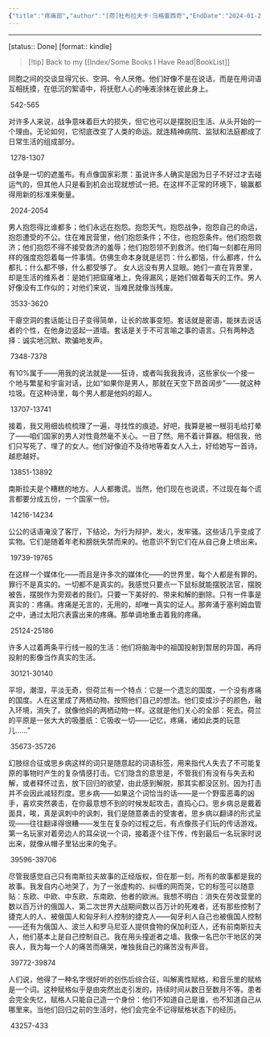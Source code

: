 ```yaml
---
{"title":"疼痛部","author":"[荷]杜布拉夫卡·乌格雷西奇","EndDate":"2024-01-24","publisher":"北京日报出版社","dg-publish":true,"permalink":"/BookNotes/疼痛部/","dgPassFrontmatter":true,"noteIcon":""}
---
```


---
[status:: Done]
[format:: kindle]

>[!tip] Back to my [[Index/Some Books I Have Read\|BookList]]

同胞之间的交谈显得冗长、空洞、令人厌倦。他们好像不是在说话，而是在用词语互相抚摸，在低沉的絮语中，将抚慰人心的唾液涂抹在彼此身上。

 542-565   

对许多人来说，战争意味着巨大的损失，但它也可以是摆脱旧生活、从头开始的一个理由。无论如何，它彻底改变了人类的命运。就连精神病院、监狱和法庭都成了日常生活的组成部分。

 1278-1307   

战争是一切的遮羞布。有点像国家彩票：虽说许多人确实是因为日子不好过才去碰运气的，但其他人只是看到机会出现就想试一把。在这样不正常的环境下，输赢都得用新的标准来衡量。

 2024-2054   

男人抱怨得比谁都多；他们永远在抱怨。抱怨天气，抱怨战争，抱怨自己的命运，抱怨遭受的不公。住在难民营里，他们抱怨条件；不住，也抱怨条件。他们抱怨救济；他们抱怨不得不接受救济的羞辱；他们抱怨领不到救济。他们每一刻都在用同样的强度抱怨着每一件事情。仿佛生命本身就是惩罚：什么都恼，什么都疼，什么都扎；什么都不够，什么都受够了。 女人远没有男人显眼。她们一直在背景里，却是生活的维系者：是她们把窟窿堵上，免得漏风；是她们做着每天的工作。男人好像没有工作似的；对他们来说，当难民就像当残废。

 3533-3620   

干瘪空洞的套话能让日子变得简单，让长的故事变短。套话就是密语，能抹去说话者的个性，在他身边竖起一道墙。套话是关于不可言喻之事的语言。只有两种选择：诚实地沉默、欺骗地发声。

 7348-7378   

有10%属于——用我的说法就是——狂诗，或者叫我我我诗，这些家伙一个接一个地与繁星和宇宙对话，比如“如果你是男人，那就在天空下昂首阔步”——就这种垃圾。在这种诗里，每个男人都是他妈的超人。

 13707-13741   

接着，我又用细齿梳梳理了一遍，寻找性的痕迹。好吧，我算是被一根羽毛给打晕了——咱们国家的男人对性竟然毫不关心。一目了然。用不着计算器。相信我，他们只写死了、埋了的女人。他们好像迫不及待地等着女人入土，好给她写一首诗。越悲越好。

 13851-13892   

南斯拉夫是个糟糕的地方。人人都撒谎。当然，他们现在也说谎，不过现在每个谎言都要分成五份，一个国家一份。

 14216-14234   

公公的话语淹没了客厅，下结论，为行为辩护，发火，发牢骚。这些话几乎变成了实物。它们是随着年老和膀胱失禁而来的。他意识不到它们在从自己身上喷出来。

 19739-19765   

在这样一个媒体化——而且是许多次的媒体化——的世界里，每个人都是有罪的。罪行不是真实的。一切都不是真实的。我感觉只要点一下鼠标就能摆脱法官，摆脱被告，摆脱作为旁观者的我们。只要一下美好的、带来和解的删除。只有一件事是真实的：疼痛。疼痛是无言的，无用的，却唯一真实的证人。那奔涌于塞利姆血管之中，通过太阳穴表露出来的疼痛。那单调地重击着我的疼痛。

 25124-25186   

许多人过着两条平行线一般的生活：他们将脑海中的祖国投射到暂居的异国，再将投射的影像当作真实的生活。

 30121-30140   

平坦，潮湿，平淡无奇，但荷兰有一个特点：它是一个遗忘的国度，一个没有疼痛的国度。人在这里成了两栖动物。按照他们自己的想法。他们变成沙子的颜色，融入环境，消失了。就像他妈的两栖动物一样。这就是他们关心的全部：死去。荷兰的平原是一张大大的吸墨纸：它吸收一切——记忆，疼痛，诸如此类的玩意儿……”

 35673-35726   

幻肢综合征或思乡病这样的词只是随意起的词语标签，用来指代人失去了不可能复原的事物时产生的复杂情感打击。它们隐含的意思是，不管我们有没有与失去和解，或者释怀过去，放下回归的欲望，由此感到解脱，那其实都没区别。因为打击并不会因此减轻烈度。思乡病——如果这个词恰当的话——是一个野蛮恶毒的凶手，喜欢突然袭击，在你最意想不到的时候发起攻击，直捣心口。思乡病总是戴着面具，唉，真是讽刺中的讽刺，我们是随意袭击的受害者。思乡病以翻译的形式呈现——往往翻译得很糟——发生在复杂的过程之后，有点像孩子们玩的传话游戏。第一名玩家对着旁边人的耳朵说一个词，接着逐个往下传，传到最后一名玩家时说出来，就像从帽子里钻出来的兔子。

 39596-39706   

尽管我感觉自己只有南斯拉夫故事的正经版权，但在那一刻，所有的故事都是我的故事。我发自内心地哭了，为了一张虚构的、纠缠的网而哭，它的标签可以随意贴：东欧、中欧、中东欧、东南欧、他者的欧洲。我想不明白：消失在劳改营里的数以百万计的俄国人、第二次世界大战期间数以百万计的死难者，还有那些控制了捷克人的人、被俄国人和匈牙利人控制的捷克人——匈牙利人自己也被俄国人控制——还有为俄国人、波兰人和罗马尼亚人提供食物的保加利亚人，还有前南斯拉夫人，他们基本上是自己控制自己。我在用头撞逝者之墙。我像一名巴尔干地区的哭丧人，我为每一个人的痛苦而痛哭，唯独我自己的痛苦没有声音。

 39772-39874   

人们说，他得了一种名字很好听的创伤后综合征，叫解离性赋格，和音乐里的赋格是一个词。这种赋格似乎是由突然出走引发的，持续时间从数日至数月不等。患者会完全失忆，赋格人只能自己造一个身份：他们不知道自己是谁，也不知道自己从哪里来。当他们回归之前的生活时，他们会完全不记得赋格状态下的经历。

 43257-433